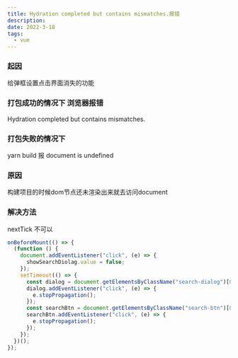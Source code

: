 ```yaml
---
title: Hydration completed but contains mismatches.报错
description: 
date: 2022-3-18
tags:
  - vue
---
```

### 起因

给弹框设置点击界面消失的功能

### 打包成功的情况下 浏览器报错

 Hydration completed but contains mismatches.

### 打包失败的情况下

yarn build 报 document is undefined

### 原因

构建项目的时候dom节点还未渲染出来就去访问document

### 解决方法 
nextTick 不可以
```javascript
onBeforeMount(() => {
  (function () {
    document.addEventListener("click", (e) => {
      showSearchDiolag.value = false;
    });
    setTimeout(() => {
      const dialog = document.getElementsByClassName("search-dialog")[0];
      dialog.addEventListener("click", (e) => {
        e.stopPropagation();
      });
      const searchBtn = document.getElementsByClassName("search-btn")[0];
      searchBtn.addEventListener("click", (e) => {
        e.stopPropagation();
      });
    });
  })();
});
```